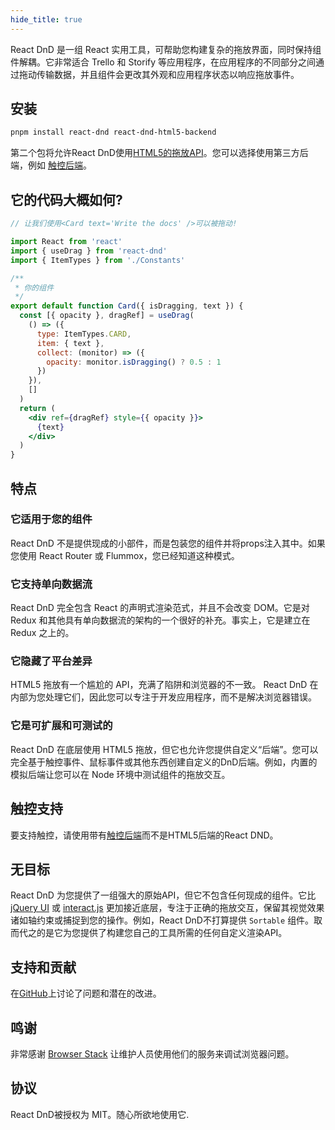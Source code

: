 ```yaml
---
hide_title: true
---
```

React DnD 是一组 React 实用工具，可帮助您构建复杂的拖放界面，同时保持组件解耦。它非常适合 Trello 和 Storify 等应用程序，在应用程序的不同部分之间通过拖动传输数据，并且组件会更改其外观和应用程序状态以响应拖放事件。

## 安装

```bash
pnpm install react-dnd react-dnd-html5-backend
```

第二个包将允许React DnD使用[HTML5的拖放API](https://developer.mozilla.org/en-US/docs/Web/Guide/HTML/Drag_and_drop)。您可以选择使用第三方后端，例如 [触控后端](https://npmjs.com/package/react-dnd-touch-backend)。

## 它的代码大概如何?

```jsx
// 让我们使用<Card text='Write the docs' />可以被拖动!

import React from 'react'
import { useDrag } from 'react-dnd'
import { ItemTypes } from './Constants'

/**
 * 你的组件
 */
export default function Card({ isDragging, text }) {
  const [{ opacity }, dragRef] = useDrag(
    () => ({
      type: ItemTypes.CARD,
      item: { text },
      collect: (monitor) => ({
        opacity: monitor.isDragging() ? 0.5 : 1
      })
    }),
    []
  )
  return (
    <div ref={dragRef} style={{ opacity }}>
      {text}
    </div>
  )
}
```

## 特点

### 它适用于您的组件

React DnD 不是提供现成的小部件，而是包装您的组件并将props注入其中。如果您使用 React Router 或 Flummox，您已经知道这种模式。

### 它支持单向数据流

React DnD 完全包含 React 的声明式渲染范式，并且不会改变 DOM。它是对 Redux 和其他具有单向数据流的架构的一个很好的补充。事实上，它是建立在 Redux 之上的。

### 它隐藏了平台差异

HTML5 拖放有一个尴尬的 API，充满了陷阱和浏览器的不一致。 React DnD 在内部为您处理它们，因此您可以专注于开发应用程序，而不是解决浏览器错误。

### 它是可扩展和可测试的

React DnD 在底层使用 HTML5 拖放，但它也允许您提供自定义“后端”。您可以完全基于触控事件、鼠标事件或其他东西创建自定义的DnD后端。例如，内置的模拟后端让您可以在 Node 环境中测试组件的拖放交互。

## 触控支持

要支持触控，请使用带有[触控后端](https://npmjs.com/package/react-dnd-touch-backend)而不是HTML5后端的React DND。

## 无目标

React DnD 为您提供了一组强大的原始API，但它不包含任何现成的组件。它比 [jQuery UI](https://jqueryui.com/) 或 [interact.js](http://interactjs.io/) 更加接近底层，专注于正确的拖放交互，保留其视觉效果诸如轴约束或捕捉到您的操作。例如，React DnD不打算提供 `Sortable` 组件。取而代之的是它为您提供了构建您自己的工具所需的任何自定义渲染API。

## 支持和贡献

在[GitHub](https://github.com/react-dnd/react-dnd/issues)上讨论了问题和潜在的改进。

## 鸣谢

非常感谢 [Browser Stack](https://www.browserstack.com) 让维护人员使用他们的服务来调试浏览器问题。

## 协议

React DnD被授权为 MIT。随心所欲地使用它.
